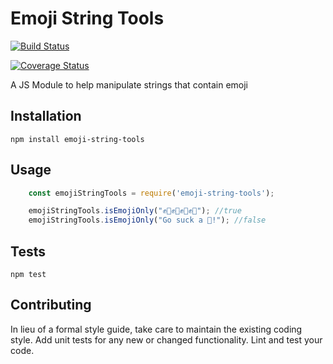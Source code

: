Emoji String Tools
=========

[![Build Status](https://travis-ci.org/foopod/emoji-string-tools.svg?branch=master)](https://travis-ci.org/foopod/emoji-string-tools)

[![Coverage Status](https://coveralls.io/repos/github/foopod/emoji-string-tools/badge.svg?branch=master)](https://coveralls.io/github/foopod/emoji-string-tools?branch=master)

A JS Module to help manipulate strings that contain emoji

## Installation

  `npm install emoji-string-tools`

## Usage

``` javascript
    const emojiStringTools = require('emoji-string-tools');

    emojiStringTools.isEmojiOnly("✊👊✊👊✊👊✊👊"); //true
    emojiStringTools.isEmojiOnly("Go suck a 🍆!"); //false
```


## Tests

  `npm test`

## Contributing

In lieu of a formal style guide, take care to maintain the existing coding style. Add unit tests for any new or changed functionality. Lint and test your code.